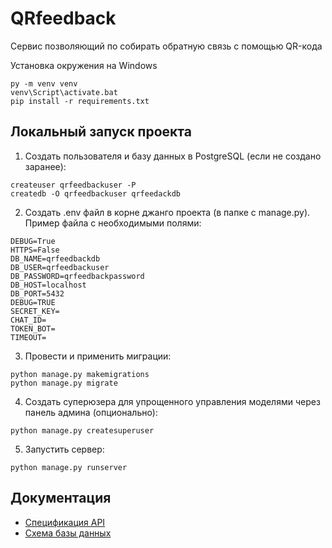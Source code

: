 # QRfeedback
Сервис позволяющий по собирать обратную  связь с помощью QR-кода

Установка окружения на Windows
```
py -m venv venv
venv\Script\activate.bat
pip install -r requirements.txt
```

## Локальный запуск проекта
1. Создать пользователя и базу данных в PostgreSQL (если не создано заранее):
```
createuser qrfeedbackuser -P
createdb -O qrfeedbackuser qrfeedackdb
```
2. Создать .env файл в корне джанго проекта (в папке с manage.py). Пример файла с необходимыми полями:
```
DEBUG=True
HTTPS=False
DB_NAME=qrfeedbackdb
DB_USER=qrfeedbackuser
DB_PASSWORD=qrfeedbackpassword
DB_HOST=localhost
DB_PORT=5432
DEBUG=TRUE
SECRET_KEY=
CHAT_ID=
TOKEN_BOT=
TIMEOUT=
```
3. Провести и применить миграции:
```
python manage.py makemigrations
python manage.py migrate
```
4. Создать суперюзера для упрощенного управления моделями через панель админа (опционально):
```
python manage.py createsuperuser
```
5. Запустить сервер:
```
python manage.py runserver
```

## Документация
- [Спецификация API](https://valley-barge-996.notion.site/QRfeedback-API-58136eee7c084d1784763863757e88b5)
- [Схема базы данных](https://dbdiagram.io/d/QRFeedback-65e3c4f0cd45b569fb5fbb88)
